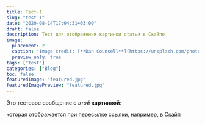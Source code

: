```yaml
---
title: Тест-1
slug: "test-1"
date: "2020-08-14T17:04:31+03:00"
draft: false
description: Тест для отображении картинки статьи в Скайпе
image: 
  placement: 2
  caption: 'Image credit: [**Dan Counsell**](https://unsplash.com/photos/zIwAchjDirM)'
  preview_only: true
tags: ["test"]
categories: ["Blog"]
toc: false
featuredImage: "featured.jpg"
featuredImagePreview: "featured.jpg"  
---
```


Это ~~тест~~овое сообщение _с этой_ **картинкой**: 

<!--![](featured.jpg) -->

которая отображается при пересылке ссылки, например, в Скайп  
